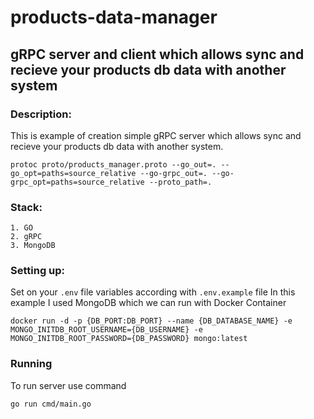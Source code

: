 # products-data-manager
## gRPC server and client which allows sync and recieve your products db data with another system

### Description:

This is example of creation simple gRPC server which allows sync and recieve your products db data with another system.


```protoc proto/products_manager.proto --go_out=. --go_opt=paths=source_relative --go-grpc_out=. --go-grpc_opt=paths=source_relative --proto_path=.```

### Stack:

```
1. GO
2. gRPC
3. MongoDB
```

### Setting up:

Set on your `.env` file variables according with `.env.example` file
In this example I used MongoDB which we can run with Docker Container

```docker run -d -p {DB_PORT:DB_PORT} --name {DB_DATABASE_NAME} -e MONGO_INITDB_ROOT_USERNAME={DB_USERNAME} -e MONGO_INITDB_ROOT_PASSWORD={DB_PASSWORD} mongo:latest```

### Running
To run server use command

```go run cmd/main.go```

